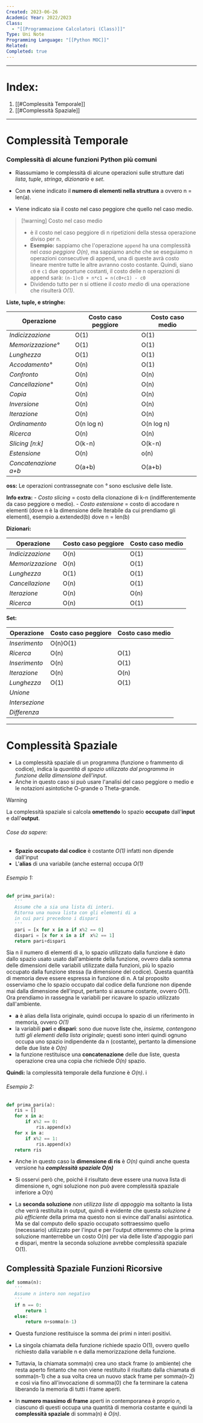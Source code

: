 ```yaml
---
Created: 2023-06-26
Academic Year: 2022/2023
Class:
  - "[[Programmazione Calcolatori (Class)]]"
Type: Uni Note
Programming Language: "[[Python MOC]]"
Related: 
Completed: true
---
```

---
# Index:
1. [[#Complessità Temporale]]
2. [[#Complessità Spaziale]]

---
# Complessità Temporale 

### Complessità di alcune funzioni Python più comuni

- Riassumiamo le complessità di alcune operazioni sulle strutture dati *lista*, *tuple*, *stringa*, *dizionario* e *set*. 
- Con **n** viene indicato il **numero di elementi nella struttura** a ovvero n = len(a).

- Viene indicato sia il costo nel caso peggiore che quello nel caso medio. 

>[!warning] Costo nel caso medio 
> - è il costo nel caso peggiore di n ripetizioni della stessa operazione diviso per n. 
> -  **Esempio:** sappiamo che l'operazione `append` ha una complessità nel *caso peggiore O(n)*, ma sappiamo anche che se eseguiamo n operazioni consecutive di append, una di queste avrà costo lineare mentre tutte le altre avranno costo costante. Quindi, siano `c0` e `c1` due opportune costanti, il costo delle n operazioni di append sarà: `(n-1)c0 + n*c1 = n(c0+c1) - c0 `
> - Dividendo tutto per n si ottiene il *costo medio* di una operazione che risulterà *O(1)*.

**Liste, tuple, e stringhe:**

|Operazione|Costo caso peggiore|Costo caso medio|
|---|---|---|
|*Indicizzazione*|O(1)|O(1)|
|*Memorizzazione°*|O(1)|O(1)|
|*Lunghezza*|O(1)|O(1)|
|*Accodamento°*|O(n)|O(1)|
|*Confronto*|O(n)|O(n)|
|*Cancellazione°* |O(n)|O(n)|
|*Copia*|O(n)|O(n)|
|*Inversione*|O(n)|O(n)|
|*Iterazione*|O(n)|O(n)|
|*Ordinamento*|O(n log n)|O(n log n)|
|*Ricerca*|O(n)|O(n)|
|*Slicing \[n:k\]*|O(k-n)|O(k-n)|
|*Estensione*| O(n) |o(n)|
|*Concatenazione a+b*| O(a+b)|O(a+b)|
**oss:** Le operazioni contrassegnate con *°* sono esclusive delle liste.

**Info extra:**
		- *Costo slicing* = costo della clonazione di k-n (indifferentemente da caso peggiore o medio).
		- *Costo estensione* = costo di accodare n elementi (dove n è la dimensione delle iterabile da cui prendiamo gli elementi), esempio a.extended(b) dove n = len(b)

**Dizionari:**

|Operazione|Costo caso peggiore|Costo caso medio|
|---|---|---|
|*Indicizzazione*|O(n)|O(1)|
|*Memorizzazione*|O(n)|O(1)|
|*Lunghezza*|O(1)|O(1)|
|*Cancellazione*|O(n)|O(1)|
|*Iterazione*|O(n)|O(n)|
|*Ricerca*|O(n)|O(1)|

**Set:**

|Operazione|Costo caso peggiore|Costo caso medio|
|---|---|---|
|*Inserimento*|O(n)O(1)|
|*Ricerca*|O(n)|O(1)|
|*Inserimento*|O(n)|O(1)|
|*Iterazione*|O(n)|O(n)|
|*Lunghezza*|O(1)|O(1)|
|*Unione*|||
|*Intersezione*|||
|*Differenza*|||

---
# Complessità Spaziale

- La complessità spaziale di un programma (funzione o frammento di codice), indica la *quantità di spazio utilizzato dal programma in funzione della dimensione dell'input*. 
- Anche in questo caso si può usare l'analisi del caso peggiore o medio e le notazioni asintotiche O-grande o Theta-grande.

>[!Warning]
> La complessità spaziale si calcola **omettendo** lo spazio **occupato** dall'**input** e dall'**output**.

###### Cose da sapere:
- **Spazio occupato dal codice** è costante *O(1)* infatti non dipende dall'input
- L'**alias** di una variabile (anche esterna) occupa *O(1)*

###### Esempio 1:
```python
def prima_pari(a):
   '''
   Assume che a sia una lista di interi.
   Ritorna una nuova lista con gli elementi di a 
   in cui pari precedono i dispari
   '''
   pari = [x for x in a if x%2 == 0]
   dispari = [x for x in a if  x%2 == 1]
   return pari+dispari
```
Sia n il numero di elementi di a, lo spazio utilizzato dalla funzione è dato dallo spazio usato usato dall'ambiente della funzione, ovvero dalla somma delle dimensioni delle variabili utilizzate dalla funzioni, più lo spazio occupato dalla funzione stessa (la dimensione del codice). Questa quantità di memoria deve essere espressa in funzione di n. A tal proposito osserviamo che lo spazio occupato dal codice della funzione non dipende mai dalla dimensione dell'input, pertanto si assume costante, ovvero O(1). Ora prendiamo in rassegna le variabili per ricavare lo spazio utilizzato dall'ambiente.
	
- **a** è alias della lista originale, quindi occupa lo spazio di un riferimento in memoria, ovvero *O(1)*
- la variabili **pari** e **dispari**: sono due nuove liste che, *insieme, contengono tutti gli elementi della lista originale*; questi sono interi quindi ognuno occupa uno spazio indipendente da n (costante), pertanto la dimensione delle due liste è *O(n)*
- la funzione restituisce una **concatenazione** delle due liste, questa operazione crea una copia che richiede *O(n)* spazio.

**Quindi:** la complessità temporale della funzione è *O(n)*.
i
###### Esempio 2:
```python
def prima_pari(a):
   ris = []
   for x in a:
       if x%2 == 0:
           ris.append(x)
   for x in a:
       if x%2 == 1:
           ris.append(x)
   return ris
```
- Anche in questo caso la **dimensione di ris** è *O(n)* quindi anche questa versione ha ***complessità spaziale O(n)***

- Si osservi però che, poiché il risultato deve essere una nuova lista di dimensione n, ogni soluzione non può avere complessità spaziale inferiore a O(n)

- La **seconda soluzione** *non utilizza liste di appoggio* ma soltanto la lista che verrà restituita in output, quindi è evidente che questa *soluzione è più efficiente* della prima ma questo non si evince dall'analisi asintotica. Ma se dal computo dello spazio occupato sottraessimo quello (necessario) utilizzato per l'input e per l'output otterremmo che la prima soluzione manterrebbe un costo O(n) per via delle liste d'appoggio pari e dispari, mentre la seconda soluzione avrebbe complessità spaziale O(1).

## Complessità Spaziale Funzioni Ricorsive

```python
def somma(n):
   '''
   Assume n intero non negativo
   '''
   if n == 0:
       return 1
   else:
       return n+somma(n-1)
```
- Questa funzione restituisce la somma dei primi n interi positivi. 

- La singola chiamata della funzione richiede spazio O(1), ovvero quello richiesto dalla variabile n e dalla memorizzazione della funzione. 

- Tuttavia, la chiamata somma(n) crea uno stack frame (o ambiente) che resta aperto fintanto che non viene restituito il risultato dalla chiamata di somma(n-1) che a sua volta crea un nuovo stack frame per somma(n-2) e così via fino all'invocazione di somma(0) che fa terminare la catena liberando la memoria di tutti i frame aperti.
 
- In **numero massimo di frame** aperti in contemporanea è proprio *n*, ciascuno di questi occupa una quantità di memoria costante e quindi la **complessità spaziale** di somma(n) è *O(n)*.